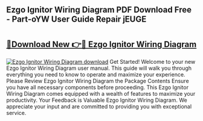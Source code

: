 ## Ezgo Ignitor Wiring Diagram PDF Download Free - Part-oYW User Guide Repair jEUGE

# <h2><a href="http://dfhoenv.blite.top/?on=Ezgo+Ignitor+Wiring+Diagram">🔗Download New 👉🔴 Ezgo Ignitor Wiring Diagram</a></h2>

[![Ezgo Ignitor Wiring Diagram download](https://i.imgur.com/lujVjoI.png)](http://dfhoenv.blite.top/?on=Ezgo+Ignitor+Wiring+Diagram)
Get Started! Welcome to your new Ezgo Ignitor Wiring Diagram user manual. This guide will walk you through everything you need to know to operate and maximize your experience. Please Review Ezgo Ignitor Wiring Diagram the Package Contents Ensure you have all necessary components before proceeding. This Ezgo Ignitor Wiring Diagram comes equipped with a wealth of features to maximize your productivity. Your Feedback is Valuable Ezgo Ignitor Wiring Diagram. We appreciate your input and are committed to providing you with exceptional service.
